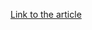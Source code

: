 [Link to the article](https://www.welivesecurity.com/2019/06/20/loudminer-mining-cracked-vst-software/)
